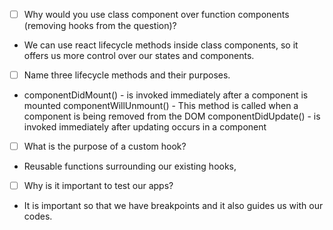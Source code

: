 -   [ ] Why would you use class component over function components (removing hooks from the question)?
-   We can use react lifecycle methods inside class components, so it offers us more control over our states and components.

-   [ ] Name three lifecycle methods and their purposes.
-   componentDidMount() - is invoked immediately after a component is mounted
    componentWillUnmount() - This method is called when a component is being removed from the DOM
    componentDidUpdate() - is invoked immediately after updating occurs in a component

*   [ ] What is the purpose of a custom hook?

-   Reusable functions surrounding our existing hooks,

-   [ ] Why is it important to test our apps?
-   It is important so that we have breakpoints and it also guides us with our codes.
